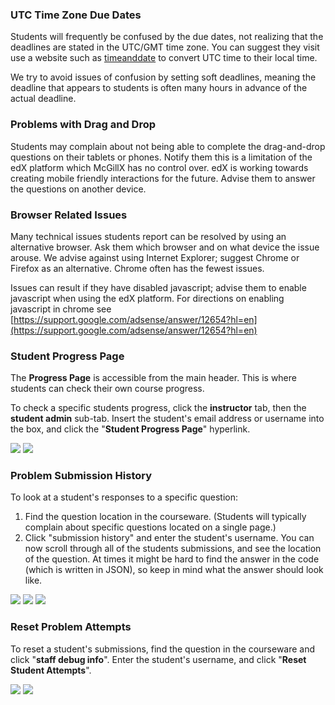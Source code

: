 ### UTC Time Zone Due Dates

Students will frequently be confused by the due dates, not realizing that the deadlines are stated in the UTC/GMT time zone. You can suggest they visit use a website such as [timeanddate](http://www.timeanddate.com/worldclock/converter.html) to convert UTC time to their local time.

We try to avoid issues of confusion by setting soft deadlines, meaning the deadline that appears to students is often many hours in advance of the actual deadline.

### Problems with Drag and Drop

Students may complain about not being able to complete the drag-and-drop questions on their tablets or phones. Notify them this is a limitation of the edX platform which McGillX has no control over. edX is working towards creating mobile friendly interactions for the future. Advise them to answer the questions on another device.

### Browser Related Issues

Many technical issues students report can be resolved by using an alternative browser. Ask them which browser and on what device the issue arouse. We advise against using Internet Explorer; suggest Chrome or Firefox as an alternative. Chrome often has the fewest issues.

Issues can result if they have disabled javascript; advise them to enable javascript when using the edX platform. For directions on enabling javascript in chrome see [https://support.google.com/adsense/answer/12654?hl=en](https://support.google.com/adsense/answer/12654?hl=en)



### Student Progress Page

The **Progress Page** is accessible from the main header. This is where students can check their own course progress.

To check a specific students progress, click the **instructor** tab, then the **student admin** sub-tab. Insert the student's email address or username into the box, and click the "**Student Progress Page**" hyperlink.

<img src="https://github.com/McGillX/how-to/blob/master/Web%20Images/CommonIssues_StudentProgressSmall.png?raw=true"/>

<img src="https://github.com/McGillX/how-to/blob/master/Web%20Images/CommonIssues_StudentProgress2Small.png?raw=true"/>

### Problem Submission History

To look at a student's responses to a specific question:

1. Find the question location in the courseware. (Students will typically complain about specific questions located on a single page.) 
2. Click "submission history" and enter the student's username. You can now scroll through all of the students submissions, and see the location of the question. At times it might be hard to find the answer in the code (which is written in JSON), so keep in mind what the answer should look like. 

<img src="https://github.com/McGillX/how-to/blob/master/Web%20Images/CommonIssues_ProblemResponseHistory.png?raw=true"/>

<img src="https://github.com/McGillX/how-to/blob/master/Web%20Images/CommonIssues_ProblemResponseHistory2.png?raw=true"/>

<img src="https://github.com/McGillX/how-to/blob/master/Web%20Images/CommonIssues_ProblemResponseHistory1.5.png?raw=true"/>

### Reset Problem Attempts

To reset a student's submissions, find the question in the courseware and click "**staff debug info**". Enter the student's username, and click "**Reset Student Attempts**".

<img src="https://github.com/McGillX/how-to/blob/master/Web%20Images/CommonIssues_ResetSubmissions.png?raw=true"/>

<img src="https://github.com/McGillX/how-to/blob/master/Web%20Images/CommonIssues_ResetSubmissions2.png?raw=true"/>
